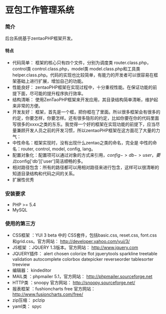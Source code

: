 豆包工作管理系统
=======================

### 简介
后台系统基于zentaoPHP框架开发。
#### 特点

* 代码简单：
框架的核心只有四个文件，分别为调度类 router.class.php，control类 control.class.php，model类 model.class.php和工具类 helper.class.php。代码的实现也比较简单，有能力的开发者可以很容易在框架基础上进行扩展，增加自己的功能。
* 性能良好：
zentaoPHP框架在实现过程中，十分重视性能。在保证功能的前提下面，尽可能的提升程序执行效率。
* 结构清晰：
使用ZenTaoPHP框架来开发应用，其目录结构简单清晰，维护起来非常的方便。
* 开发友好：
框架，首先是一个框，把你框在了里面。所以很多框架会有很多的约定，你要怎样，你要怎样。还有很多隐形的约定，比如你要在你的代码里面写很多的xxxx之类的东东。我觉得一个好的框架在实现功能的前提下，应当尽量兼顾开发人员之前的开发习惯，所以zentaoPHP框架在这方面花了大量的力气：
* 中性命名：框架实现时，没有出现什么zentao之类的命名，完全是 中性的命名：router, control, model, config, lang。
* 配置对象化：配置项可以通过对象的方式来引用，$config->db->user，要比$config['db']['user']简洁顺畅的多。
* 相对路径包含：所有的路径都可以用相对路径来进行包含，这样可以很清晰的知道目录结构和代码之间的关系。
* 扩展性优秀

### 安装要求
* PHP >= 5.4
* MySQL

### 使用的第三方
* CSS框架 ：YUI 3 beta 中的 CSS套件，包括basic.css, reset.css, font.css和grid.css。官方网站： http://developer.yahoo.com/yui/3/
* JS框架 ：JQUERY 1.3版本。官方网站： http://www.jquery.com
* JQUERY插件： alert chosen colorize flot jquerytools sparkline treetable  validation autocomplete colorbox      datepicker  reverseorder tablesorter treeview
* 编辑器： kindeditor
* MAIL类 ：phpmailer 5.1，官方网站： http://phpmailer.sourceforge.net
* HTTP类 ：snoopy 官方网站： http://snoopy.sourceforge.net/
* 报表框架 ：fushioncharts free 官方网站： http://www.fusioncharts.com/free/
* zip压缩： pclzip
* yaml类： spyc